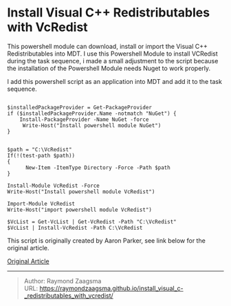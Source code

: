 # Install Visual C++ Redistributables with VcRedist


This powershell module can download, install or import the Visual C++ Redistributables into MDT.
I use this Powershell Module to install VCRedist during the task sequence, i made a small adjustment to the script because the installation of the Powershell Module needs Nuget to work properly.

I add this powershell script as an application into MDT and add it to the task sequence.

```

$installedPackageProvider = Get-PackageProvider
if ($installedPackageProvider.Name -notmatch "NuGet") {
    Install-PackageProvider -Name NuGet -force
     Write-Host("Install powershell module NuGet")
}


$path = "C:\VcRedist"
If(!(test-path $path))
{
      New-Item -ItemType Directory -Force -Path $path
}

Install-Module VcRedist -Force 
Write-Host("Install powershell module VcRedist")

Import-Module VcRedist 
Write-Host("import powershell module VcRedist")

$VcList = Get-VcList | Get-VcRedist -Path "C:\VcRedist"
$VcList | Install-VcRedist -Path C:\VcRedist
```

This script is originally created by Aaron Parker, see link below for the original article.


[Original Article](https://stealthpuppy.com/vcredist-powershell-module/)


---

> Author: Raymond Zaagsma  
> URL: https://raymondzaagsma.github.io/install_visual_c-_redistributables_with_vcredist/  

